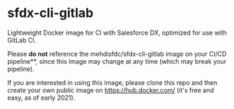 # sfdx-cli-gitlab
Lightweight Docker image for CI with Salesforce DX, optimized for use with GitLab CI.

Please **do not** reference the mehdisfdc/sfdx-cli-gitlab image on your CI/CD pipeline**, since this image may change at any time (which may break your pipeline).

If you are interested in using this image, please clone this repo and then create your own public image on https://hub.docker.com/ (it's free and easy, as of early 2021).
